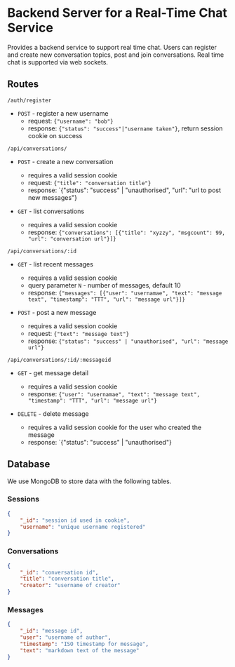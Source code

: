 # Backend Server for a Real-Time Chat Service

Provides a backend service to support real time chat.   Users can 
register and create new conversation topics, post and join conversations. 
Real time chat is supported via web sockets.

## Routes

`/auth/register`

* `POST` - register a new username
  * request: `{"username": "bob"}`
  * response: `{"status": "success"|"username taken"}`, return session cookie on success

`/api/conversations/`

* `POST` - create a new conversation
  * requires a valid session cookie
  * request: `{"title": "conversation title"}`
  * response: `{"status": "success" | "unauthorised", "url": "url to post new messages"}

* `GET` - list conversations
  * requires a valid session cookie
  * response: `{"conversations": [{"title": "xyzzy", "msgcount": 99, "url": "conversation url"}]}`

`/api/conversations/:id`

* `GET` - list recent messages
  * requires a valid session cookie
  * query parameter `N` - number of messages, default 10
  * response: `{"messages": [{"user": "usernamae", "text": "message text", "timestamp": "TTT", "url": "message url"}]}`

* `POST` - post a new message
  * requires a valid session cookie
  * request: `{"text": "message text"}`
  * response: `{"status": "success" | "unauthorised", "url": "message url"}`

`/api/conversations/:id/:messageid`

* `GET` - get message detail
  * requires a valid session cookie
  * response: `{"user": "usernamae", "text": "message text", "timestamp": "TTT", "url": "message url"}`

* `DELETE` - delete message
  * requires a valid session cookie for the user who created the message
  * response: `{"status": "success" | "unauthorised"}


## Database

We use MongoDB to store data with the following tables.

### Sessions

```json
{
    "_id": "session id used in cookie",
    "username": "unique username registered"
}
```

### Conversations

```json
{
    "_id": "conversation id",
    "title": "conversation title",
    "creator": "username of creator"
}
```

### Messages

```json
{
    "_id": "message id",
    "user": "username of author",
    "timestamp": "ISO timestamp for message",
    "text": "markdown text of the message"
}
```

